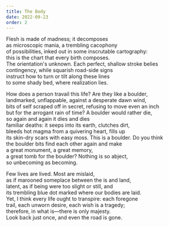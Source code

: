 ```yaml
---
title: The Body
date: 2022-09-23
order: 2
---
```


Flesh is made of madness; it decomposes  
as microscopic mania, a trembling cacophony  
of possibilities, inked out in some inscrutable cartography:  
this is the chart that every birth composes.  
The orientation's unknown. Each perfect, shallow stroke belies  
contingency, while squarish road-side signs  
instruct how to turn or tilt along these lines  
to some shady bed, where realization lies.

How does a person travail this life? Are they like a boulder,  
landmarked, unflappable, against a desperate dawn wind,  
bits of self scraped off in secret, refusing to move even an inch  
but for the arrogant rain of time? A boulder would rather die,  
so again and again it dies and dies  
familiar deaths: it seeps into its earth, clutches dirt,  
bleeds hot magma from a quivering heart, fills up  
its skin-dry scars with easy moss. This is a boulder. Do you think  
the boulder bits find each other again and make  
a great monument, a great memory,  
a great tomb for the boulder? Nothing is so abject,  
so unbecoming as becoming.

Few lives are lived. Most are mislaid,  
as if marooned someplace between the is and land,  
latent, as if being were too slight or still, and  
its trembling blue dot marked where our bodies are laid.  
Yet, I think every life ought to transpire: each foregone  
trail, each unworn desire, each wish is a tragedy;  
therefore, in what is—there is only majesty.  
Look back just once, and even the road is gone.
